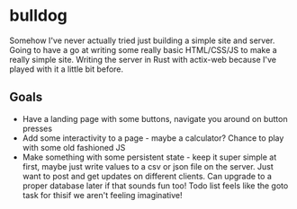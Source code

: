 # bulldog
Somehow I've never actually tried just building a simple site and server. Going to have a go at writing some really basic HTML/CSS/JS to make a really simple site. Writing the server in Rust with actix-web because I've played with it a little bit before. 

## Goals
- Have a landing page with some buttons, navigate you around on button presses
- Add some interactivity to a page - maybe a calculator? Chance to play with some old fashioned JS
- Make something with some persistent state - keep it super simple at first, maybe just write values to a csv or json file on the server. Just want to post and get updates on different clients. Can upgrade to a proper database later if that sounds fun too! Todo list feels like the goto task for thisif we aren't feeling imaginative!

